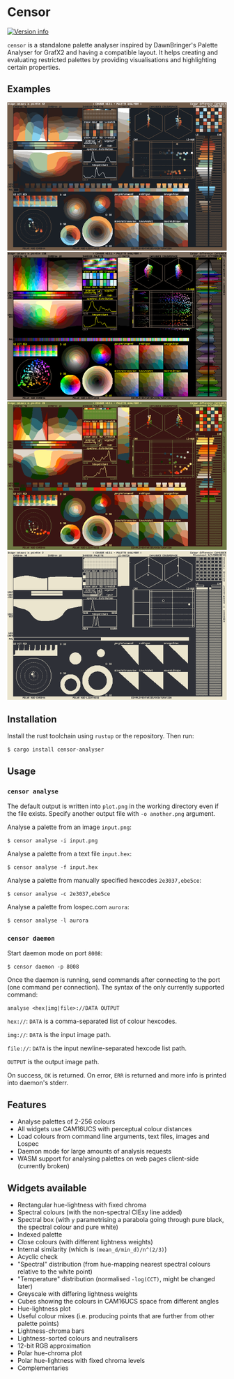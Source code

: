 # Censor
[![Version info](https://img.shields.io/crates/v/censor-analyser.svg)](https://crates.io/crates/censor-analyser)

`censor` is a standalone palette analyser inspired by DawnBringer's Palette Analyser for GrafX2 and having a compatible layout.
It helps creating and evaluating restricted palettes by providing visualisations and highlighting certain properties.

## Examples
![Aerugo](./examples/aerugo.png)
![Aurora](./examples/aurora.png)
![Cheese palette](./examples/cheese-palette.png)
![Obra Dinn](./examples/obra-dinn-ibm-8503.png)

## Installation
Install the rust toolchain using `rustup` or the repository. Then run:
```
$ cargo install censor-analyser
```

## Usage
### `censor analyse`
The default output is written into `plot.png`
in the working directory even if the file exists.
Specify another output file with `-o another.png` argument.

Analyse a palette from an image `input.png`:
```
$ censor analyse -i input.png
```
Analyse a palette from a text file `input.hex`:
```
$ censor analyse -f input.hex
```
Analyse a palette from manually specified hexcodes `2e3037,ebe5ce`:
```
$ censor analyse -c 2e3037,ebe5ce
```
Analyse a palette from lospec.com `aurora`:
```
$ censor analyse -l aurora
```
### `censor daemon`
Start daemon mode on port `8008`:
```
$ censor daemon -p 8008
```
Once the daemon is running, send commands
after connecting to the port (one command per connection).
The syntax of the only currently supported command:
```
analyse <hex|img|file>://DATA OUTPUT
```
`hex://`: `DATA` is a comma-separated list of colour hexcodes.

`img://`: `DATA` is the input image path.

`file://`: `DATA` is the input newline-separated hexcode list path.

`OUTPUT` is the output image path.

On success, `OK` is returned. On error, `ERR` is returned and
more info is printed into daemon's stderr.

## Features
- Analyse palettes of 2-256 colours
- All widgets use CAM16UCS with perceptual colour distances
- Load colours from command line arguments, text files, images and Lospec
- Daemon mode for large amounts of analysis requests
- WASM support for analysing palettes on web pages client-side (currently broken)

## Widgets available
- Rectangular hue-lightness with fixed chroma
- Spectral colours (with the non-spectral CIExy line added)
- Spectral box (with `y` parametrising a parabola going through pure black, the spectral colour and pure white)
- Indexed palette
- Close colours (with different lightness weights)
- Internal similarity (which is `(mean_d/min_d)/n^(2/3)`)
- Acyclic check
- "Spectral" distribution (from hue-mapping nearest spectral colours relative to the white point)
- "Temperature" distribution (normalised `-log(CCT)`, might be changed later)
- Greyscale with differing lightness weights
- Cubes showing the colours in CAM16UCS space from different angles
- Hue-lightness plot
- Useful colour mixes (i.e. producing points that are further from other palette points)
- Lightness-chroma bars
- Lightness-sorted colours and neutralisers
- 12-bit RGB approximation
- Polar hue-chroma plot
- Polar hue-lightness with fixed chroma levels
- Complementaries
